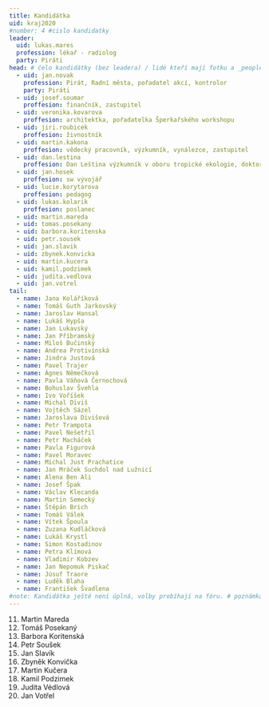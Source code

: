 ```yaml
---
title: Kandidátka
uid: kraj2020
#number: 4 #cislo kandidatky
leader:
  uid: lukas.mares
  profession: lékař - radiolog
  party: Piráti
head: # čelo kandidátky (bez leadera) / lidé kteří mají fotku a _people/jmeno.md
  - uid: jan.novak
    profession: Pirát, Radní města, pořadatel akcí, kontrolor
    party: Piráti
  - uid: josef.soumar
    proffesion: finančník, zastupitel
  - uid: veronika.kovarova
    proffesion: architektka, pořadatelka Šperkařského workshopu
  - uid: jiri.roubicek
    proffesion: živnostník
  - uid: martin.kakona
    proffesion: vědecký pracovník, výzkumník, vynálezce, zastupitel
  - uid: dan.lestina
    proffesion: Dan Leština	výzkumník v oboru tropické ekologie, doktorand
  - uid: jan.hosek
    proffesion: sw vývojář
  - uid: lucie.korytarova
    proffesion: pedagog
  - uid: lukas.kolarik
    proffesion: poslanec
  - uid: martin.mareda
  - uid: tomas.posekany
  - uid: barbora.koritenska
  - uid: petr.sousek
  - uid: jan.slavik
  - uid: zbynek.konvicka
  - uid: martin.kucera
  - uid: kamil.podzimek
  - uid: judita.vedlova
  - uid: jan.votrel
tail: 
  - name: Jana Koláříková
  - name: Tomáš Guth Jarkovský
  - name: Jaroslav Hansal
  - name: Lukáš Hypša
  - name: Jan Lukavský
  - name: Jan Příbramský
  - name: Miloš Bučinský
  - name: Andrea Protivínská
  - name: Jindra Justová
  - name: Pavel Trajer
  - name: Ágnes Němečková
  - name: Pavla Váňová Černochová
  - name: Bohuslav Švehla
  - name: Ivo Voříšek
  - name: Michal Diviš
  - name: Vojtěch Sázel
  - name: Jaroslava Divišová
  - name: Petr Trampota
  - name: Pavel Nešetřil
  - name: Petr Macháček
  - name: Pavla Figurová
  - name: Pavel Moravec
  - name: Michal Just Prachatice
  - name: Jan Mráček Suchdol nad Lužnicí
  - name: Alena Ben Ali
  - name: Josef Špak
  - name: Václav Klecanda
  - name: Martin Semecký
  - name: Štěpán Brich
  - name: Tomáš Válek
  - name: Vítek Špoula
  - name: Zuzana Kudláčková
  - name: Lukáš Krystl
  - name: Simon Kostadinov
  - name: Petra Klímová
  - name: Vladimír Kobzev
  - name: Jan Nepomuk Piskač
  - name: Júsuf Traore
  - name: Luděk Blaha
  - name: František Švadlena
#note: Kandidátka ještě není úplná, volby probíhají na fóru. # poznámka pod kanidátku
---
```


11. Martin Mareda
12. Tomáš Posekaný
13. Barbora Koritenská
14. Petr Soušek
15. Jan Slavík
16. Zbyněk Konvička
17. Martin Kučera
18. Kamil Podzimek
19. Judita Védlová
20. Jan Votřel

